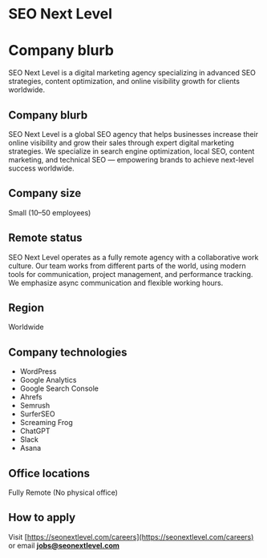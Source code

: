 # SEO Next Level

# Company blurb

SEO Next Level is a digital marketing agency specializing in advanced SEO strategies, content optimization, and online visibility growth for clients worldwide.

## Company blurb
SEO Next Level is a global SEO agency that helps businesses increase their online visibility and grow their sales through expert digital marketing strategies. We specialize in search engine optimization, local SEO, content marketing, and technical SEO — empowering brands to achieve next-level success worldwide.

## Company size
Small (10–50 employees)

## Remote status
SEO Next Level operates as a fully remote agency with a collaborative work culture. Our team works from different parts of the world, using modern tools for communication, project management, and performance tracking. We emphasize async communication and flexible working hours.

## Region
Worldwide

## Company technologies
- WordPress
- Google Analytics
- Google Search Console
- Ahrefs
- Semrush
- SurferSEO
- Screaming Frog
- ChatGPT
- Slack
- Asana

## Office locations
Fully Remote (No physical office)

## How to apply

Visit [https://seonextlevel.com/careers](https://seonextlevel.com/careers) or email **jobs@seonextlevel.com**
